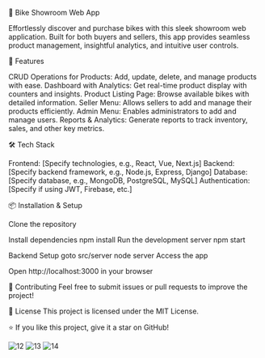 🚴 Bike Showroom Web App

Effortlessly discover and purchase bikes with this sleek showroom web application. Built for both buyers and sellers, this app provides seamless product management, insightful analytics, and intuitive user controls.

🚀 Features

CRUD Operations for Products: Add, update, delete, and manage products with ease.
Dashboard with Analytics: Get real-time product display with counters and insights.
Product Listing Page: Browse available bikes with detailed information.
Seller Menu: Allows sellers to add and manage their products efficiently.
Admin Menu: Enables administrators to add and manage users.
Reports & Analytics: Generate reports to track inventory, sales, and other key metrics.

🛠️ Tech Stack

Frontend: [Specify technologies, e.g., React, Vue, Next.js]
Backend: [Specify backend framework, e.g., Node.js, Express, Django]
Database: [Specify database, e.g., MongoDB, PostgreSQL, MySQL]
Authentication: [Specify if using JWT, Firebase, etc.]

📦 Installation & Setup

Clone the repository

Install dependencies
npm install
Run the development server
npm start

Backend Setup
goto src/server
node server
Access the app

Open http://localhost:3000 in your browser

🤝 Contributing
Feel free to submit issues or pull requests to improve the project!

📜 License
This project is licensed under the MIT License.

⭐ If you like this project, give it a star on GitHub!

![12](https://github.com/Yahya123-hub/Bike-Showroom-Web-Application/assets/114072734/a5bd0e94-2816-4c25-96bf-726bccf6a31b)
![13](https://github.com/Yahya123-hub/Bike-Showroom-Web-Application/assets/114072734/49aaf793-db08-4939-9dd7-3fd6206252be)
![14](https://github.com/Yahya123-hub/Bike-Showroom-Web-Application/assets/114072734/40e4fc7b-ec02-4bee-bd7c-9470637a8541)
